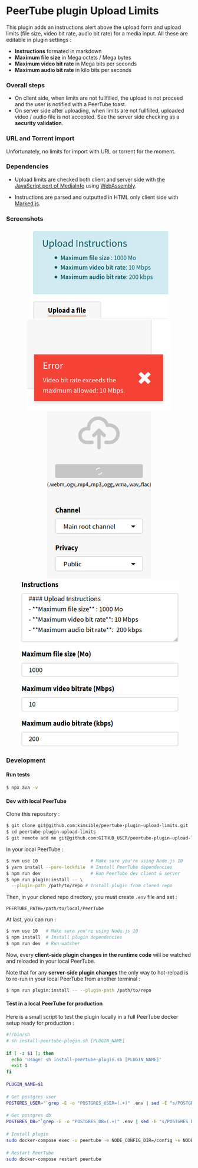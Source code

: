# PeerTube plugin Upload Limits

This plugin adds an instructions alert above the upload form and upload limits (file size, video bit rate, audio bit rate) for a media input. All these are editable in plugin settings :

- **Instructions** formated in markdown
- **Maximum file size** in Mega octets / Mega bytes
- **Maximum video bit rate** in Mega bits per seconds
- **Maximum audio bit rate** in kilo bits per seconds

### Overall steps

- On client side, when limits are not fullfilled, the upload is not proceed and the user is notified with a PeerTube toast.
- On server side after uploading, when limits are not fullfilled, uploaded video / audio file is not accepted. See the server side checking as a **security validation**.

### URL and Torrent import

Unfortunately, no limits for import with URL or torrent for the moment.

### Dependencies

- Upload limits are checked both client and server side with [the JavaScript port of MediaInfo](https://mediainfo.js.org/) using [WebAssembly](https://webassembly.org/).

- Instructions are parsed and outputted in HTML only client side with [Marked.js](https://marked.js.org).

### Screenshots

<div style=text-align:center>
  <img src=https://raw.githubusercontent.com/kimsible/peertube-plugin-upload-limits/master/screenshots/sample-alert.png>
  <img src=https://raw.githubusercontent.com/kimsible/peertube-plugin-upload-limits/master/screenshots/sample-toast.png>
</div>

<div style=text-align:center>
  <img src=https://raw.githubusercontent.com/kimsible/peertube-plugin-upload-limits/master/screenshots/sample-spinner.png>
  <img src=https://raw.githubusercontent.com/kimsible/peertube-plugin-upload-limits/master/screenshots/sample-admin.png>
</div>

### Development

#### Run tests

```bash
$ npx ava -v
```

#### Dev with local PeerTube

Clone this repository :

```bash
$ git clone git@github.com:kimsible/peertube-plugin-upload-limits.git
$ cd peertube-plugin-upload-limits
$ git remote add me git@github.com:GITHUB_USER/peertube-plugin-upload-limits.git
```

In your local PeerTube :

```bash
$ nvm use 10                    # Make sure you're using Node.js 10
$ yarn install --pure-lockfile  # Install PeerTube dependencies
$ npm run dev                   # Run PeerTube dev client & server
$ npm run plugin:install -- \
  --plugin-path /path/to/repo # Install plugin from cloned repo
```

Then, in your cloned repo directory, you must create `.env` file and set :

```dosini
PEERTUBE_PATH=/path/to/local/PeerTube
```

At last, you can run :

```bash
$ nvm use 10   # Make sure you're using Node.js 10
$ npm install  # Install plugin dependencies
$ npm run dev  # Run watcher
```

Now, every **client-side plugin changes in the runtime code** will be watched and reloaded in your local PeerTube.

Note that for any **server-side plugin changes** the only way to hot-reload is to re-run in your local PeerTube from another terminal :

```bash
$ npm run plugin:install -- --plugin-path /path/to/repo
```

#### Test in a local PeerTube for production

Here is a small script to test the plugin locally in a full PeerTube docker setup ready for production :

```bash
#!/bin/sh
# sh install-peertube-plugin.sh [PLUGIN_NAME]

if [ -z $1 ]; then
  echo 'Usage: sh install-peertube-plugin.sh [PLUGIN_NAME]'
  exit 1
fi

PLUGIN_NAME=$1

# Get postgres user
POSTGRES_USER="`grep -E -o "POSTGRES_USER=(.+)" .env | sed -E "s/POSTGRES_USER=//g"`"

# Get postgres db
POSTGRES_DB="`grep -E -o "POSTGRES_DB=(.+)" .env | sed -E "s/POSTGRES_DB=//g"`"

# Install plugin
sudo docker-compose exec -u peertube -e NODE_CONFIG_DIR=/config -e NODE_ENV=production peertube npm run plugin:install -- --npm-name peertube-plugin-$PLUGIN_NAME

# Restart PeerTube
sudo docker-compose restart peertube
```
